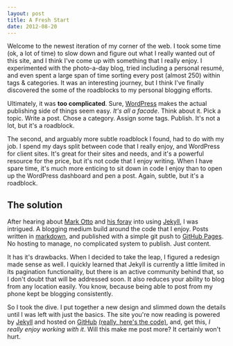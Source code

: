 ```yaml
---
layout: post
title: A Fresh Start
date: 2012-08-20
---
```

Welcome to the newest iteration of my corner of the web. I took some time (ok, a lot of time) to slow down and figure out what I really wanted out of this site, and I think I've come up with something that I really enjoy. I experimented with the photo-a-day blog, tried including a personal resumé, and even spent a large span of time sorting every post (almost 250) within tags & categories. It was an interesting journey, but I think I've finally discovered the some of the roadblocks to my personal blogging efforts.

Ultimately, it was **too complicated**. Sure, [WordPress](http://wordpress.org) makes the actual publishing side of things seem easy. *It's all a facade*. Think about it. Pick a topic. Write a post. Chose a category. Assign some tags. Publish. It's not a lot, but it's a roadblock.

The second, and arguably more subtle roadblock I found, had to do with my job. I spend my days split between code that I really enjoy, and WordPress for client sites. It's great for their sites and needs, and it's a powerful resource for the price, but it's not code that I enjoy writing. When I have spare time, it's much more enticing to sit down in code I enjoy than to open up the WordPress dashboard and pen a post. Again, subtle, but it's a roadblock.

## The solution

After hearing about [Mark Otto](http://markdotto.com) and [his foray](http://markdotto.com/2012/08/09/github-all-the-things/) into using [Jekyll](http://jekyllrb.com/), I was intrigued. A blogging medium build around the code that I enjoy. Posts written in [markdown](http://daringfireball.net/projects/markdown), and published with a simple git push to [GitHub Pages](http://pages.github.com). No hosting to manage, no complicated system to publish. Just content.

It has it's drawbacks. When I decided to take the leap, I figured a redesign made sense as well. I quickly learned that Jekyll is currently a little limited in its pagination functionality, but there is an active community behind that, so I don't doubt that will be addressed soon. It also reduces your ability to blog from any location easily. You know, because being able to post from my phone kept be blogging consistently.

So I took the dive. I put together a new design and slimmed down the details until I was left with just the basics. The site you're now reading is powered by [Jekyll](http://github.com/mojombo/jekyll) and hosted on [GitHub](http://pages.github.com) [(really, here's the code)](https://github.com/joshferrara/joshferrara.github.com), and, get this, *I really enjoy working with it*. Will this make me post more? It certainly won't hurt.